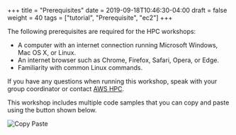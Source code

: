 +++
title = "Prerequisites"
date = 2019-09-18T10:46:30-04:00
draft = false
weight = 40
tags = ["tutorial", "Prerequisite", "ec2"]
+++

The following prerequisites are required for the HPC workshops:

- A computer with an internet connection running Microsoft Windows, Mac OS X, or Linux.
- An internet browser such as Chrome, Firefox, Safari, Opera, or Edge.
- Familiarity with common Linux commands.

If you have any questions when running this workshop, speak with your group coordinator or contact [AWS HPC](https://aws.amazon.com/hpc/).

This workshop includes multiple code samples that you can copy and paste using the button shown below.

![Copy Paste](/images/introductory-steps/copy-paste.png)
